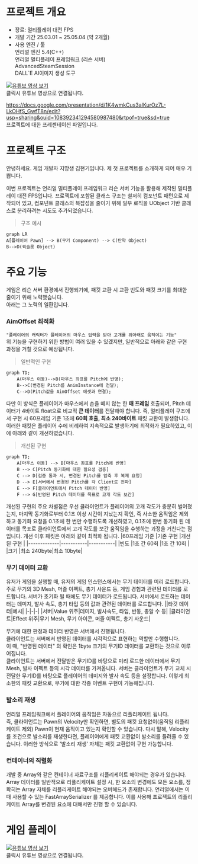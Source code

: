 # 프로젝트 개요
- 장르: 멀티플레이 대전 FPS
- 개발 기간
25.03.01 ~ 25.05.04 (약 2개월)
- 사용 엔진 / 툴   
언리얼 엔진 5.4(C++)   
언리얼 멀티플레이 프레임워크 (리슨 서버)   
AdvancedSteamSession   
DALL`E AI이미지 생성 도구   

[![유튜브 영상 보기](http://img.youtube.com/vi/xtQawcNu4rY/0.jpg)](https://youtu.be/xtQawcNu4rY)   
클릭시 유튜브 영상으로 연결됩니다.    
   
https://docs.google.com/presentation/d/1K4wmkCus3aIKurOz7L-LkOHfS_GwfT8n/edit?usp=sharing&ouid=108392341294580987480&rtpof=true&sd=true   
프로젝트에 대한 프레젠테이션 파일입니다.   

# 프로젝트 구조
안녕하세요. 게임 개발자 지망생 김현기입니다. 제 첫 프로젝트를 소개하게 되어 매우 기쁩니다. 

이번 프로젝트는 언리얼 멀티플레이 프레임워크 리슨 서버 기능을 활용해 제작된 멀티플레이 대전 FPS입니다.
프로젝트에 포함된 클래스 구조는 철저히 컴포넌트 패턴으로 제작되어 있고, 컴포넌트 클래스의 복잡성을 줄이기 위해 일부 로직을 UObject 기반 클래스로 분리하려는 시도도 추가되었습니다. 
> 구조 예시
```mermaid
graph LR
A[플레이어 Pawn] --> B(무기 Component) --> C(탄약 Object)
B-->D(퀵슬롯 Object)
```
# 주요 기능
게임은 리슨 서버 환경에서 진행되기에, 패킷 교환 시 교환 빈도와 패킷 크기를 최대한 줄이기 위해 노력했습니다.    
아래는 그 노력의 일환입니다.

### AimOffset 최적화
`"플레이어의 캐릭터가 플레이어의 마우스 입력을 받아 고개를 위아래로 움직이는 기능"`   
위 기능을 구현하기 위한 방법이 여러 있을 수 있겠지만, 일반적으로 아래와 같은 구현 과정을 거칠 것으로 예상됩니다.
>일반적인 구현
```mermaid
graph TD;
    A(마우스 이동)-->B(마우스 좌표를 Pitch에 반영);
    B-->C(변경된 Pitch를 AnimInstance에 전달);
    C-->D(Pitch값을 AimOffset 에셋과 연결);
```
다만 이 방식은 플레이어가 마우스에서 손을 떼지 않는 한 **매 프레임** 호출되며,  Pitch 데이터가 4바이트 float으로 비교적 **큰 데이터**를 전달해야 합니다. 즉, 멀티플레이 구조에서 구현 시 60프레임 기준 1초에 **60회 호출, 최소 240바이트** 패킷 교환이 발생합니다. 이러한 패킷은 플레이어 수에 비례하여 지속적으로 발생하기에 최적화가 필요하였고, 이에 아래와 같이 개선하였습니다.
>개선된 구현
```mermaid
graph TD;
    A[마우스 이동] --> B[마우스 좌표를 Pitch에 반영]
    B --> C[Pitch 동기화에 대한 필요성 검증]
    C --> D[검증 통과 시, 변경된 Pitch를 압축 후 복제 요청]
    D --> E[서버에서 변경된 Pitch를 각 Client로 전파]
    E --> F[클라이언트에서 Pitch 데이터 반영]
    F --> G[반영된 Pitch 데이터를 목표로 고개 각도 보간]
```
개선된 구현의 주요 차별점은 우선 클라이언트가 플레이어의 고개 각도가 충분히 벌어졌는지, 마지막 동기화로부터 0.1초 이상 시간이 지났는지 확인, 즉 사소한 움직임은 제외하고 동기화 요청을 0.1초에 한 번만 수행하도록 개선하였고, 0.1초에 한번 동기화 된 데이터를 목표로 클라이언트에서 고개 각도를 보간 움직임을 수행하는 과정을 거친다는 점입니다.
개선 이후 패킷은 아래와 같이 최적화 됩니다.
|60프레임 기준 |기존 구현   |개선된 구현  |
|-------------|-----------|-----------|
|빈도         |1초 간 60회 |1초 간 10회 |
|크기         |최소 240byte|최소 10byte|
### 무기 데이터 교환
유저가 게임을 실행할 때, 유저의 게임 인스턴스에서는 무기 데이터를 미리 로드합니다. 주로 무기의 3D Mesh, 머즐 이펙트, 총기 사운드 등, 게임 경험과 관련된 데이터를 로드합니다. 서버가 초기화 될 때에도 무기 데이터가 로드됩니다. 서버에서 로드하는 데이터는 데미지, 발사 속도, 총기 타입 등의 값과 관련된 데이터를 로드합니다.
||타깃 데이터|예시|
|-|-|-|
|서버|Value 위주|데미지, 발사속도, 타입, 반동, 총알 수 등|
|클라이언트|Effect 위주|무기 Mesh, 무기 아이콘, 머즐 이펙트, 총기 사운드|   

무기에 대한 판정과 데이터 반영은 서버에서 진행됩니다.   
클라이언트는 서버에서 반영된 데이터를 시각적으로 표현하는 역할만 수행합니다.   
이 때, "반영된 데이터" 의 확인은 1byte 크기의 무기ID 데이터를 교환하는 것으로 이루어집니다.   
클라이언트는 서버에서 전달받은 무기ID를 바탕으로 미리 로드한 데이터에서 무기 Mesh, 발사 이펙트 등의 시각 데이터를 가져옵니다. 서버는 클라이언트가 무기 교체 시 전달한 무기ID를 바탕으로 플레이어의 데미지와 발사 속도 등을 설정합니다. 이렇게 최소한의 패킷 교환으로, 무기에 대한 각종 이벤트 구현이 가능해집니다.
### 발소리 재생
언리얼 프레임워크에서 플레이어의 움직임은 자동으로 리플리케이트 됩니다.   
즉, 클라이언트는 Pawn의 Velocity만 확인하면, 별도의 패킷 요청없이(움직임 리플리케이트 제외) Pawn이 현재 움직이고 있는지 확인할 수 있습니다. 다시 말해, Velocity를 조건으로 발소리를 재생한다면, 플레이어에게 패킷 교환없이 발소리를 들려줄 수 있습니다. 이러한 방식으로 '발소리 재생' 자체는 패킷 교환없이 구현 가능합니다.
### 컨테이너의 직렬화
개발 중 Array와 같은 컨테이너 자료구조를 리플리케이트 해야되는 경우가 있습니다. Array 데이터를 일반적으로 리플리케이트 설정 시, 한 요소의 변경에도 모든 요소를, 정확히는 Array 자체를 리플리케이트 해야되는 오버헤드가 존재합니다. 언리얼에서는 이 때 사용할 수 있는 FastArraySerializer 를 제공합니다. 이를 사용해 프로젝트의 리플리케이트 Array를 변경된 요소에 대해서만 진행 할 수 있습니다.
# 게임 플레이
[![유튜브 영상 보기](http://img.youtube.com/vi/vbSj8ONZZ3E/0.jpg)](https://youtu.be/vbSj8ONZZ3E)   
클릭시 유튜브 영상으로 연결됩니다.  
